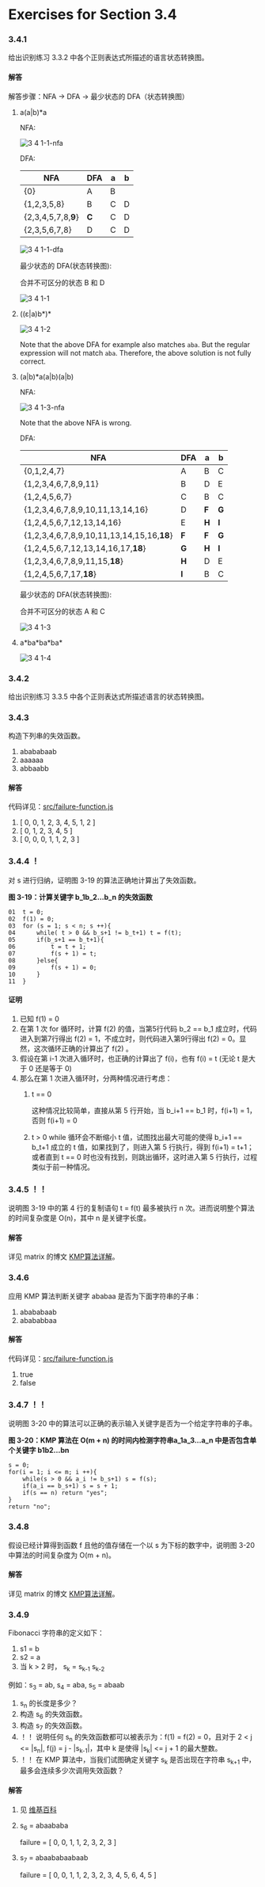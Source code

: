 # Exercises for Section 3.4

### 3.4.1

给出识别练习 3.3.2 中各个正则表达式所描述的语言状态转换图。

#### 解答

解答步骤：NFA -> DFA -> 最少状态的 DFA（状态转换图）

1. a(a|b)*a

    NFA:

    ![3 4 1-1-nfa](https://f.cloud.github.com/assets/340282/412343/c8b405b2-abae-11e2-8536-c7a075ad3acd.gif)

    DFA:
    
    <table>
        <thead>
            <tr>
                <th>NFA</th>
                <th>DFA</th>
                <th>a</th>
                <th>b</th>
            </tr>
        </thead>
        <tbody>
            <tr>
                <td>{0}</td>
                <td>A</td>
                <td>B</td>
                <td></td>
            </tr>
            <tr>
                <td>{1,2,3,5,8}</td>
                <td>B</td>
                <td>C</td>
                <td>D</td>
            </tr>
            <tr>
                <td>{2,3,4,5,7,8,<b>9</b>}</td>
                <td><b>C</b></td>
                <td>C</td>
                <td>D</td>
            </tr>
            <tr>
                <td>{2,3,5,6,7,8}</td>
                <td>D</td>
                <td>C</td>
                <td>D</td>
            </tr>
        </tbody>
    </table>

    ![3 4 1-1-dfa](https://f.cloud.github.com/assets/340282/412345/d33f4a1e-abae-11e2-8d56-e6230fb5f651.gif)


    最少状态的 DFA(状态转换图):
    
    合并不可区分的状态 B 和 D

    ![3 4 1-1](https://f.cloud.github.com/assets/340282/155878/fd81a78c-7674-11e2-9cdc-8097e665161f.gif)

2. ((ε|a)b\*)\*

    ![3 4 1-2](https://f.cloud.github.com/assets/340282/2431092/f5420e04-ad19-11e3-9b6d-40549618e28c.gif)

    Note that the above DFA for example also matches `aba`.
    But the regular expression will not match `aba`.
    Therefore, the above solution is not fully correct.

3. (a|b)*a(a|b)(a|b)

    NFA:

    ![3 4 1-3-nfa](https://f.cloud.github.com/assets/340282/412439/3ad802f0-abb5-11e2-90d8-b8e9bf070744.gif)

    Note that the above NFA is wrong.

    DFA:
    
    <table>
        <thead>
            <tr>
                <th>NFA</th>
                <th>DFA</th>
                <th>a</th>
                <th>b</th>
            </tr>
        </thead>
        <tbody>
            <tr>
                <td>{0,1,2,4,7}</td>
                <td>A</td>
                <td>B</td>
                <td>C</td>
            </tr>
            <tr>
                <td>{1,2,3,4,6,7,8,9,11}</td>
                <td>B</td>
                <td>D</td>
                <td>E</td>
            </tr>
            <tr>
                <td>{1,2,4,5,6,7}</td>
                <td>C</td>
                <td>B</td>
                <td>C</td>
            </tr>
            <tr>
                <td>{1,2,3,4,6,7,8,9,10,11,13,14,16}</td>
                <td>D</td>
                <td><b>F</b></td>
                <td><b>G</b></td>
            </tr>
            <tr>
                <td>{1,2,4,5,6,7,12,13,14,16}</td>
                <td>E</td>
                <td><b>H</b></td>
                <td><b>I</b></td>
            </tr>
            <tr>
                <td>{1,2,3,4,6,7,8,9,10,11,13,14,15,16,<b>18</b>}</td>
                <td><b>F</b></td>
                <td><b>F</b></td>
                <td><b>G</b></td>
            </tr>
            <tr>
                <td>{1,2,4,5,6,7,12,13,14,16,17,<b>18</b>}</td>
                <td><b>G</b></td>
                <td><b>H</b></td>
                <td><b>I</b></td>
            </tr>
            <tr>
                <td>{1,2,3,4,6,7,8,9,11,15,<b>18</b>}</td>
                <td><b>H</b></td>
                <td>D</td>
                <td>E</td>
            </tr>
            <tr>
                <td>{1,2,4,5,6,7,17,<b>18</b>}</td>
                <td><b>I</b></td>
                <td>B</td>
                <td>C</td>
            </tr>
        </tbody>
    </table>
    
    最少状态的 DFA(状态转换图):
    
    合并不可区分的状态 A 和 C
    
    ![3 4 1-3](https://f.cloud.github.com/assets/340282/412536/700de2e0-abbb-11e2-9f34-1a2605c8eff4.gif)

    
4. a\*ba\*ba\*ba\*

    ![3 4 1-4](https://f.cloud.github.com/assets/340282/155898/46631d86-7676-11e2-85a6-0d7c79993502.gif)

### 3.4.2

给出识别练习 3.3.5 中各个正则表达式所描述语言的状态转换图。

### 3.4.3

构造下列串的失效函数。

1. abababaab
2. aaaaaa
3. abbaabb

#### 解答

代码详见：[src/failure-function.js](src/failure-function.js)

1. [ 0, 0, 1, 2, 3, 4, 5, 1, 2 ]
2. [ 0, 1, 2, 3, 4, 5 ]
3. [ 0, 0, 0, 1, 1, 2, 3 ]

### 3.4.4 ！

对 s 进行归纳，证明图 3-19 的算法正确地计算出了失效函数。

**图 3-19：计算关键字 b_1b_2…b_n 的失效函数**

    01  t = 0;
    02  f(1) = 0;
    03  for (s = 1; s < n; s ++){
    04      while( t > 0 && b_s+1 != b_t+1) t = f(t);
    05      if(b_s+1 == b_t+1){
    06          t = t + 1;
    07          f(s + 1) = t;
    08      }else{
    09          f(s + 1) = 0;
    10      }
    11  }

#### 证明

1. 已知 f(1) = 0
2. 在第 1 次 for 循环时，计算 f(2) 的值，当第5行代码 b_2 == b_1 成立时，代码进入到第7行得出 f(2) = 1，不成立时，则代码进入第9行得出 f(2) = 0。显然，这次循环正确的计算出了 f(2) 。
3. 假设在第 i-1 次进入循环时，也正确的计算出了 f(i)，也有 f(i) = t (无论 t 是大于 0 还是等于 0)
4. 那么在第 1 次进入循环时，分两种情况进行考虑：
    1. t == 0
        
        这种情况比较简单，直接从第 5 行开始，当 b_i+1 == b_1 时，f(i+1) = 1，否则 f(i+1) = 0
    2. t > 0
        while 循环会不断缩小 t 值，试图找出最大可能的使得 b_i+1 == b_t+1 成立的 t 值，如果找到了，则进入第 5 行执行，得到 f(i+1) = t+1；或者直到 t == 0 时也没有找到，则跳出循环，这时进入第 5 行执行，过程类似于前一种情况。
         
### 3.4.5 ！！

说明图 3-19 中的第 4 行的复制语句 t = f(t) 最多被执行 n 次。进而说明整个算法的时间复杂度是 O(n)，其中 n 是关键字长度。

#### 解答

详见 matrix 的博文 [KMP算法详解](http://www.matrix67.com/blog/archives/115)。

### 3.4.6

应用 KMP 算法判断关键字 ababaa 是否为下面字符串的子串：

1. abababaab
2. abababbaa

#### 解答

代码详见：[src/failure-function.js](src/kmp.js)

1. true
2. false


### 3.4.7 ！！

说明图 3-20 中的算法可以正确的表示输入关键字是否为一个给定字符串的子串。

**图 3-20：KMP 算法在 O(m + n) 的时间内检测字符串a_1a_3...a_n 中是否包含单个关键字 b1b2...bn**

    s = 0;
    for(i = 1; i <= m; i ++){
        while(s > 0 && a_i != b_s+1) s = f(s);
        if(a_i == b_s+1) s = s + 1;
        if(s == n) return "yes";
    }
    return "no";
    
### 3.4.8

假设已经计算得到函数 f 且他的值存储在一个以 s 为下标的数字中，说明图 3-20 中算法的时间复杂度为 O(m + n)。

#### 解答

详见 matrix 的博文 [KMP算法详解](http://www.matrix67.com/blog/archives/115)。

### 3.4.9

Fibonacci 字符串的定义如下：

1. s1 = b
2. s2 = a
3. 当 k > 2 时， s<sub>k</sub> = s<sub>k-1</sub> s<sub>k-2</sub>

例如：s<sub>3</sub> = ab, s<sub>4</sub> = aba, s<sub>5</sub> = abaab

1. s<sub>n</sub> 的长度是多少？
2. 构造 s<sub>6</sub> 的失效函数。
3. 构造 s<sub>7</sub> 的失效函数。
4. ！！ 说明任何 s<sub>n</sub> 的失效函数都可以被表示为：f(1) = f(2) = 0，且对于 2 < j <= |s<sub>n</sub>|, f(j) = j - |s<sub>k-1</sub>|，其中 k 是使得 |s<sub>k</sub>| <= j + 1 的最大整数。
5. ！！ 在 KMP 算法中，当我们试图确定关键字 s<sub>k</sub> 是否出现在字符串 s<sub>k+1</sub> 中，最多会连续多少次调用失效函数？

#### 解答

1. 见 [维基百科](http://zh.wikipedia.org/wiki/%E6%96%90%E6%B3%A2%E9%82%A3%E5%A5%91%E6%95%B0%E5%88%97)
2. s<sub>6</sub> = abaababa

    failure = [ 0, 0, 1, 1, 2, 3, 2, 3 ]

3. s<sub>7</sub> = abaababaabaab

    failure = [ 0, 0, 1, 1, 2, 3, 2, 3, 4, 5, 6, 4, 5 ]






















